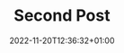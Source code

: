 ---
title: "Second Post"
date: 2022-11-20T12:36:32+01:00
tags: ["css"]
categories: ["tech"]
draft: false
---